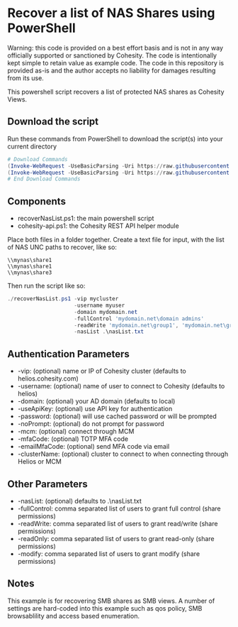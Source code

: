 # Recover a list of NAS Shares using PowerShell

Warning: this code is provided on a best effort basis and is not in any way officially supported or sanctioned by Cohesity. The code is intentionally kept simple to retain value as example code. The code in this repository is provided as-is and the author accepts no liability for damages resulting from its use.

This powershell script recovers a list of protected NAS shares as Cohesity Views.

## Download the script

Run these commands from PowerShell to download the script(s) into your current directory

```powershell
# Download Commands
(Invoke-WebRequest -UseBasicParsing -Uri https://raw.githubusercontent.com/bseltz-cohesity/scripts/master/powershell/recoverNasList/recoverNasList.ps1).content | Out-File recoverNasList.ps1; (Get-Content recoverNasList.ps1) | Set-Content recoverNasList.ps1
(Invoke-WebRequest -UseBasicParsing -Uri https://raw.githubusercontent.com/bseltz-cohesity/scripts/master/powershell/cohesity-api/cohesity-api.ps1).content | Out-File cohesity-api.ps1; (Get-Content cohesity-api.ps1) | Set-Content cohesity-api.ps1
# End Download Commands
```

## Components

* recoverNasList.ps1: the main powershell script
* cohesity-api.ps1: the Cohesity REST API helper module

Place both files in a folder together. Create a text file for input, with the list of NAS UNC paths to recover, like so:

```text
\\mynas\share1
\\mynas\share1
\\mynas\share3
```

Then run the script like so:

```powershell
./recoverNasList.ps1 -vip mycluster 
                     -username myuser
                     -domain mydomain.net
                     -fullControl 'mydomain.net\domain admins'
                     -readWrite 'mydomain.net\group1', 'mydomain.net\group2'
                     -nasList .\nasList.txt
```

## Authentication Parameters

* -vip: (optional) name or IP of Cohesity cluster (defaults to helios.cohesity.com)
* -username: (optional) name of user to connect to Cohesity (defaults to helios)
* -domain: (optional) your AD domain (defaults to local)
* -useApiKey: (optional) use API key for authentication
* -password: (optional) will use cached password or will be prompted
* -noPrompt: (optional) do not prompt for password
* -mcm: (optional) connect through MCM
* -mfaCode: (optional) TOTP MFA code
* -emailMfaCode: (optional) send MFA code via email
* -clusterName: (optional) cluster to connect to when connecting through Helios or MCM

## Other Parameters

* -nasList: (optional) defaults to .\nasList.txt
* -fullControl: comma separated list of users to grant full control (share permissions)
* -readWrite: comma separated list of users to grant read/write (share permissions)
* -readOnly: comma separated list of users to grant read-only (share permissions)
* -modify: comma separated list of users to grant modify (share permissions)

## Notes

This example is for recovering SMB shares as SMB views. A number of settings are hard-coded into this example such as qos policy, SMB browsablility and access based enumeration.
